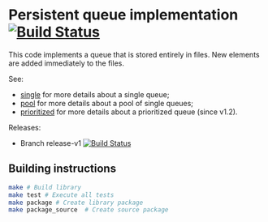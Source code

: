 # Persistent queue implementation [![Build Status](https://travis-ci.org/ict-project/libict-queue.svg?branch=main)](https://travis-ci.org/ict-project/libict-queue)

This code implements a queue that is stored entirely in files. New elements are added immediately to the files.

See:
* [single](source/single.md) for more details about a single queue;
* [pool](source/pool.md) for more details about a pool of single queues;
* [prioritized](source/prioritized.md) for more details about a prioritized queue (since v1.2).

Releases:
* Branch release-v1 [![Build Status](https://travis-ci.org/ict-project/libict-queue.svg?branch=release-v1)](https://travis-ci.org/ict-project/libict-queue)

## Building instructions

```sh
make # Build library
make test # Execute all tests
make package # Create library package
make package_source  # Create source package
```